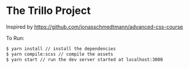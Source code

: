 # The Trillo Project

Inspired by https://github.com/jonasschmedtmann/advanced-css-course

To Run:

```sh
$ yarn install // install the dependencies
$ yarn compile:scss // compile the assets
$ yarn start // run the dev server started at localhost:3000
```